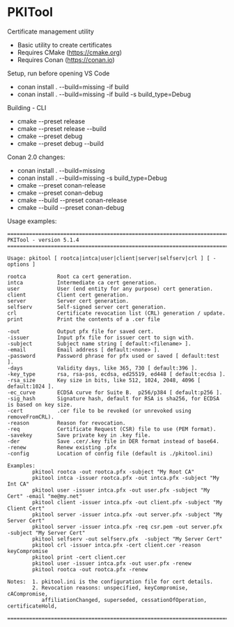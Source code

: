# PKITool
Certificate management utility

- Basic utility to create certificates
- Requires CMake (https://cmake.org)
- Requires Conan (https://conan.io)

Setup, run before opening VS Code
- conan install . --build=missing -if build
- conan install . --build=missing -if build -s build_type=Debug

Building - CLI
- cmake --preset release
- cmake --preset release --build
- cmake --preset debug
- cmake --preset debug --build

Conan 2.0 changes:
- conan install . --build=missing
- conan install . --build=missing -s build_type=Debug
- cmake --preset conan-release
- cmake --preset conan-debug
- cmake --build --preset conan-release
- cmake --build --preset conan-debug

Usage examples:

```
========================================================================
PKITool - version 5.1.4
========================================================================

Usage: pkitool [ rootca|intca|user|client|server|selfserv|crl ] [ -options ]

rootca          Root ca cert generation.
intca           Intermediate ca cert generation.
user            User (end entity for any purpose) cert generation.
client          Client cert generation.
server          Server cert generation.
selfserv        Self-signed server cert generation.
crl             Certificate revocation list (CRL) generation / update.
print           Print the contents of a .cer file

-out            Output pfx file for saved cert.
-issuer         Input pfx file for issuer cert to sign with.
-subject        Subject name string [ default:<filename> ].
-email          Email address [ default:<none> ].
-password       Password phrase for pfx used or saved [ default:test ].
-days           Validity days, like 365, 730 [ default:396 ].
-key_type       rsa, rsa-pss, ecdsa, ed25519, ed448 [ default:ecdsa ].
-rsa_size       Key size in bits, like 512, 1024, 2048, 4096 [ default:1024 ].
-ec_curve       ECDSA curve for Suite B.  p256/p384 [ default:p256 ].
-sig_hash       Signature hash, default for RSA is sha256, for ECDSA is based on key size.
-cert           .cer file to be revoked (or unrevoked using removeFromCRL).
-reason         Reason for revocation.
-req            Certificate Request (CSR) file to use (PEM format).
-savekey        Save private key in .key file.
-der            Save .cer/.key file in DER format instead of base64.
-renew          Renew existing .pfx
-config         Location of config file (default is ./pkitool.ini)

Examples:
        pkitool rootca -out rootca.pfx -subject "My Root CA"
        pkitool intca -issuer rootca.pfx -out intca.pfx -subject "My Int CA"
        pkitool user -issuer intca.pfx -out user.pfx -subject "My Cert" -email "me@my.net"
        pkitool client -issuer intca.pfx -out client.pfx -subject "My Client Cert"
        pkitool server -issuer intca.pfx -out server.pfx -subject "My Server Cert"
        pkitool server -issuer intca.pfx -req csr.pem -out server.pfx -subject "My Server Cert"
        pkitool selfserv -out selfserv.pfx  -subject "My Server Cert"
        pkitool crl -issuer intca.pfx -cert client.cer -reason keyCompromise
        pkitool print -cert client.cer
        pkitool user -issuer intca.pfx -out user.pfx -renew
        pkitool rootca -out rootca.pfx -renew

Notes:  1. pkitool.ini is the configuration file for cert details.
        2. Revocation reasons: unspecified, keyCompromise, cACompromise,
           affiliationChanged, superseded, cessationOfOperation, certificateHold,

========================================================================
```

  

